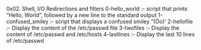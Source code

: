 0x02. Shell, I/O Redirections and filters
0-hello_world :- script that prints “Hello, World”, followed by a new line to the standard output
1-confused_smiley :- script that displays a confused smiley "(Ôo)'
2-hellofile :- Display the content of the /etc/passwd file
3-twofiles :- Display the content of /etc/passwd and /etc/hosts
4-lastlines :- Display the last 10 lines of /etc/passwd
